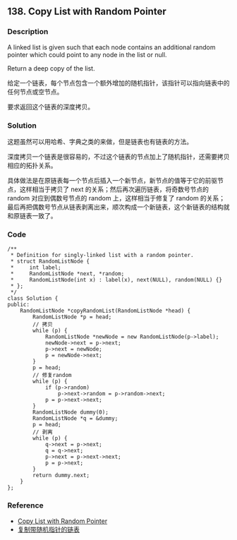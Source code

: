 ## 138. Copy List with Random Pointer

### Description

A linked list is given such that each node contains an additional random pointer which could point to any node in the list or null.

Return a deep copy of the list.

给定一个链表，每个节点包含一个额外增加的随机指针，该指针可以指向链表中的任何节点或空节点。

要求返回这个链表的深度拷贝。 

### Solution

这题虽然可以用哈希、字典之类的来做，但是链表也有链表的方法。

深度拷贝一个链表是很容易的，不过这个链表的节点加上了随机指针，还需要拷贝相应的拓扑关系。

具体做法是在原链表每一个节点后插入一个新节点，新节点的值等于它的前驱节点，这样相当于拷贝了 next 的关系；然后再次遍历链表，将奇数号节点的 random 对应到偶数号节点的 random 上，这样相当于修复了 random 的关系；最后再把偶数号节点从链表剥离出来，顺次构成一个新链表，这个新链表的结构就和原链表一致了。

### Code

```
/**
 * Definition for singly-linked list with a random pointer.
 * struct RandomListNode {
 *     int label;
 *     RandomListNode *next, *random;
 *     RandomListNode(int x) : label(x), next(NULL), random(NULL) {}
 * };
 */
class Solution {
public:
    RandomListNode *copyRandomList(RandomListNode *head) {
        RandomListNode *p = head;
        // 拷贝
        while (p) {
            RandomListNode *newNode = new RandomListNode(p->label);
            newNode->next = p->next;
            p->next = newNode;
            p = newNode->next;
        }
        p = head;
        // 修复random
        while (p) {
            if (p->random)
                p->next->random = p->random->next;
            p = p->next->next;
        }
        RandomListNode dummy(0);
        RandomListNode *q = &dummy;
        p = head;
        // 剥离
        while (p) {
            q->next = p->next;
            q = q->next;
            p->next = p->next->next;
            p = p->next;
        }
        return dummy.next;
    }
};
```

### Reference

- [Copy List with Random Pointer](https://leetcode.com/problems/copy-list-with-random-pointer/description/)
- [复制带随机指针的链表](https://leetcode-cn.com/problems/copy-list-with-random-pointer/description/)